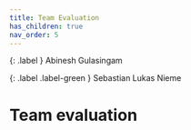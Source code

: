```yaml
---
title: Team Evaluation
has_children: true
nav_order: 5
---
```


{: .label }
Abinesh Gulasingam

{: .label .label-green }
Sebastian Lukas Nieme

# Team evaluation
